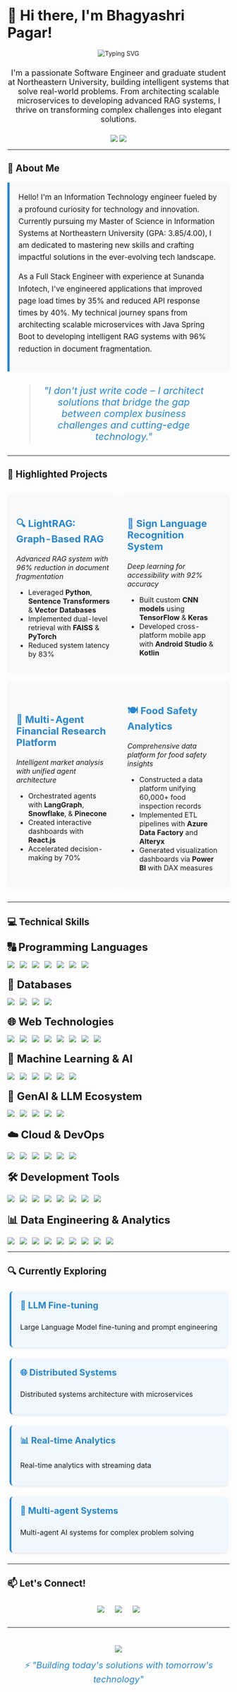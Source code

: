 # <span style="font-size: 32px;">👋 Hi there, I'm Bhagyashri Pagar!</span>

<div align="center">
  <img src="https://readme-typing-svg.herokuapp.com?font=Montserrat&weight=600&size=28&pause=1000&color=2986cc&width=600&lines=Full+Stack+Developer;AI+and+ML+Enthusiast;Cloud+and+DevOps+Engineer;Data+Science+Practitioner" alt="Typing SVG" />
</div>

<p align="center" style="font-size: 18px; margin: 25px 0;">
I'm a passionate Software Engineer and graduate student at Northeastern University, building intelligent systems that solve real-world problems. From architecting scalable microservices to developing advanced RAG systems, I thrive on transforming complex challenges into elegant solutions.
</p>

<div align="center">
  <img src="https://img.shields.io/badge/MS_Information_Systems-Northeastern_University-0099ff?style=for-the-badge"/>
  <img src="https://img.shields.io/badge/GPA-3.85/4.00-00cc66?style=for-the-badge"/>
</div>

---

## 🚀 About Me

<div style="background: #f9f9f9; border-left: 5px solid #2986cc; padding: 20px; margin: 20px 0; font-size: 17px; line-height: 1.6;">
Hello! I'm an Information Technology engineer fueled by a profound curiosity for technology and innovation. Currently pursuing my Master of Science in Information Systems at Northeastern University (GPA: 3.85/4.00), I am dedicated to mastering new skills and crafting impactful solutions in the ever-evolving tech landscape.

As a Full Stack Engineer with experience at Sunanda Infotech, I've engineered applications that improved page load times by 35% and reduced API response times by 40%. My technical journey spans from architecting scalable microservices with Java Spring Boot to developing intelligent RAG systems with 96% reduction in document fragmentation.
</div>

<blockquote align="center" style="font-size: 22px; font-style: italic; color: #2986cc; margin: 30px 50px;">
  <p>"I don't just write code – I architect solutions that bridge the gap between complex business challenges and cutting-edge technology."</p>
</blockquote>

---

## 🌟 Highlighted Projects

<table style="width: 100%; border-collapse: separate; border-spacing: 0 15px;">
  <tr>
    <td width="50%" style="background: #f8f9fa; border-radius: 10px; padding: 20px;">
      <h3 style="font-size: 22px; color: #2986cc;">🔍 LightRAG: Graph-Based RAG</h3>
      <p style="font-size: 16px;"><i>Advanced RAG system with 96% reduction in document fragmentation</i></p>
      <ul style="font-size: 16px;">
        <li>Leveraged <b>Python</b>, <b>Sentence Transformers</b> & <b>Vector Databases</b></li>
        <li>Implemented dual-level retrieval with <b>FAISS</b> & <b>PyTorch</b></li>
        <li>Reduced system latency by 83%</li>
      </ul>
    </td>
    <td width="50%" style="background: #f8f9fa; border-radius: 10px; padding: 20px;">
      <h3 style="font-size: 22px; color: #2986cc;">👐 Sign Language Recognition System</h3>
      <p style="font-size: 16px;"><i>Deep learning for accessibility with 92% accuracy</i></p>
      <ul style="font-size: 16px;">
        <li>Built custom <b>CNN models</b> using <b>TensorFlow</b> & <b>Keras</b></li>
        <li>Developed cross-platform mobile app with <b>Android Studio</b> & <b>Kotlin</b></li>
      </ul>
    </td>
  </tr>
  <tr>
    <td width="50%" style="background: #f8f9fa; border-radius: 10px; padding: 20px;">
      <h3 style="font-size: 22px; color: #2986cc;">💼 Multi-Agent Financial Research Platform</h3>
      <p style="font-size: 16px;"><i>Intelligent market analysis with unified agent architecture</i></p>
      <ul style="font-size: 16px;">
        <li>Orchestrated agents with <b>LangGraph</b>, <b>Snowflake</b>, & <b>Pinecone</b></li>
        <li>Created interactive dashboards with <b>React.js</b></li>
        <li>Accelerated decision-making by 70%</li>
      </ul>
    </td>
    <td width="50%" style="background: #f8f9fa; border-radius: 10px; padding: 20px;">
      <h3 style="font-size: 22px; color: #2986cc;">🍽️ Food Safety Analytics</h3>
      <p style="font-size: 16px;"><i>Comprehensive data platform for food safety insights</i></p>
      <ul style="font-size: 16px;">
        <li>Constructed a data platform unifying 60,000+ food inspection records</li>
        <li>Implemented ETL pipelines with <b>Azure Data Factory</b> and <b>Alteryx</b></li>
        <li>Generated visualization dashboards via <b>Power BI</b> with DAX measures</li>
      </ul>
    </td>
  </tr>
</table>

---

## 💻 Technical Skills

<div class="skills-container" style="margin-top: 20px;">

### <span style="font-size: 24px;">🔠 Programming Languages</span>

<div style="display: flex; flex-wrap: wrap; gap: 12px; margin: 16px 0;">
  <img src="https://img.shields.io/badge/Java-%23ED8B00?style=for-the-badge&logo=openjdk&logoColor=white"/>
  <img src="https://img.shields.io/badge/Python-%233776AB?style=for-the-badge&logo=python&logoColor=white"/>
  <img src="https://img.shields.io/badge/C++-%2300599C?style=for-the-badge&logo=c%2B%2B&logoColor=white"/>
  <img src="https://img.shields.io/badge/C%23-%23239120?style=for-the-badge&logo=csharp&logoColor=white"/>
  <img src="https://img.shields.io/badge/Kotlin-%237F52FF?style=for-the-badge&logo=kotlin&logoColor=white"/>
  <img src="https://img.shields.io/badge/JavaScript-%23F7DF1E?style=for-the-badge&logo=javascript&logoColor=black"/>
  <img src="https://img.shields.io/badge/R-%23276DC3?style=for-the-badge&logo=r&logoColor=white"/>
</div>

### <span style="font-size: 24px;">💾 Databases</span>

<div style="display: flex; flex-wrap: wrap; gap: 12px; margin: 16px 0;">
  <img src="https://img.shields.io/badge/MySQL-%234479A1?style=for-the-badge&logo=mysql&logoColor=white"/>
  <img src="https://img.shields.io/badge/MongoDB-%2347A248?style=for-the-badge&logo=mongodb&logoColor=white"/>
  <img src="https://img.shields.io/badge/Snowflake-%2329B5E8?style=for-the-badge&logo=snowflake&logoColor=white"/>
  <img src="https://img.shields.io/badge/Oracle-%23F80000?style=for-the-badge&logo=oracle&logoColor=white"/>
</div>

### <span style="font-size: 24px;">🌐 Web Technologies</span>

<div style="display: flex; flex-wrap: wrap; gap: 12px; margin: 16px 0;">
  <img src="https://img.shields.io/badge/React-%2361DAFB?style=for-the-badge&logo=react&logoColor=black"/>
  <img src="https://img.shields.io/badge/Node.js-%23339933?style=for-the-badge&logo=node.js&logoColor=white"/>
  <img src="https://img.shields.io/badge/Express-%23000000?style=for-the-badge&logo=express&logoColor=white"/>
  <img src="https://img.shields.io/badge/Spring_Boot-%236DB33F?style=for-the-badge&logo=spring-boot&logoColor=white"/>
  <img src="https://img.shields.io/badge/HTML5-%23E34F26?style=for-the-badge&logo=html5&logoColor=white"/>
  <img src="https://img.shields.io/badge/CSS3-%231572B6?style=for-the-badge&logo=css3&logoColor=white"/>
  <img src="https://img.shields.io/badge/Redux-%23593D88?style=for-the-badge&logo=redux&logoColor=white"/>
  <img src="https://img.shields.io/badge/FastAPI-%23009688?style=for-the-badge&logo=fastapi&logoColor=white"/>
</div>

### <span style="font-size: 24px;">🤖 Machine Learning & AI</span>

<div style="display: flex; flex-wrap: wrap; gap: 12px; margin: 16px 0;">
  <img src="https://img.shields.io/badge/TensorFlow-%23FF6F00?style=for-the-badge&logo=tensorflow&logoColor=white"/>
  <img src="https://img.shields.io/badge/PyTorch-%23EE4C2C?style=for-the-badge&logo=pytorch&logoColor=white"/>
  <img src="https://img.shields.io/badge/Keras-%23D00000?style=for-the-badge&logo=keras&logoColor=white"/>
  <img src="https://img.shields.io/badge/ScikitLearn-%23F7931E?style=for-the-badge&logo=scikit-learn&logoColor=white"/>
  <img src="https://img.shields.io/badge/OpenCV-%235C3EE8?style=for-the-badge&logo=opencv&logoColor=white"/>
  <img src="https://img.shields.io/badge/NLTK-%233776AB?style=for-the-badge&logo=python&logoColor=white"/>
</div>

### <span style="font-size: 24px;">🧠 GenAI & LLM Ecosystem</span>

<div style="display: flex; flex-wrap: wrap; gap: 12px; margin: 16px 0;">
  <img src="https://img.shields.io/badge/LangChain-%23000000?style=for-the-badge&logo=chainlink&logoColor=white"/>
  <img src="https://img.shields.io/badge/RAG_Pipelines-%235600FF?style=for-the-badge&logo=openai&logoColor=white"/>
  <img src="https://img.shields.io/badge/LangGraph-%237B2CBF?style=for-the-badge&logo=graphql&logoColor=white"/>
  <img src="https://img.shields.io/badge/CrewAI-%230096FF?style=for-the-badge&logo=openai&logoColor=white"/>
  <img src="https://img.shields.io/badge/Pinecone-%23000000?style=for-the-badge&logo=pinecone&logoColor=white"/>
</div>

### <span style="font-size: 24px;">☁️ Cloud & DevOps</span>

<div style="display: flex; flex-wrap: wrap; gap: 12px; margin: 16px 0;">
  <img src="https://img.shields.io/badge/AWS-%23232F3E?style=for-the-badge&logo=amazon-aws&logoColor=white"/>
  <img src="https://img.shields.io/badge/Azure-%230078D4?style=for-the-badge&logo=microsoft-azure&logoColor=white"/>
  <img src="https://img.shields.io/badge/GCP-%234285F4?style=for-the-badge&logo=google-cloud&logoColor=white"/>
  <img src="https://img.shields.io/badge/Docker-%232496ED?style=for-the-badge&logo=docker&logoColor=white"/>
  <img src="https://img.shields.io/badge/Kubernetes-%23326CE5?style=for-the-badge&logo=kubernetes&logoColor=white"/>
  <img src="https://img.shields.io/badge/CI/CD-%23F05032?style=for-the-badge&logo=git&logoColor=white"/>
</div>

### <span style="font-size: 24px;">🛠️ Development Tools</span>

<div style="display: flex; flex-wrap: wrap; gap: 12px; margin: 16px 0;">
  <img src="https://img.shields.io/badge/Git-%23F05032?style=for-the-badge&logo=git&logoColor=white"/>
  <img src="https://img.shields.io/badge/Jupyter-%23F37626?style=for-the-badge&logo=jupyter&logoColor=white"/>
  <img src="https://img.shields.io/badge/VS_Code-%23007ACC?style=for-the-badge&logo=visual-studio-code&logoColor=white"/>
  <img src="https://img.shields.io/badge/Eclipse-%232C2255?style=for-the-badge&logo=eclipse&logoColor=white"/>
  <img src="https://img.shields.io/badge/NetBeans-%231B6AC6?style=for-the-badge&logo=apache-netbeans-ide&logoColor=white"/>
  <img src="https://img.shields.io/badge/Android_Studio-%233DDC84?style=for-the-badge&logo=android-studio&logoColor=white"/>
  <img src="https://img.shields.io/badge/Figma-%23F24E1E?style=for-the-badge&logo=figma&logoColor=white"/>
  <img src="https://img.shields.io/badge/DBeaver-%235A507E?style=for-the-badge&logo=dbeaver&logoColor=white"/>
</div>

### <span style="font-size: 24px;">📊 Data Engineering & Analytics</span>

<div style="display: flex; flex-wrap: wrap; gap: 12px; margin: 16px 0;">
  <img src="https://img.shields.io/badge/Airflow-%23017CEE?style=for-the-badge&logo=apache-airflow&logoColor=white"/>
  <img src="https://img.shields.io/badge/Kafka-%23231F20?style=for-the-badge&logo=apache-kafka&logoColor=white"/>
  <img src="https://img.shields.io/badge/Alteryx-%231F7244?style=for-the-badge&logo=alteryx&logoColor=white"/>
  <img src="https://img.shields.io/badge/Talend-%23FF6D70?style=for-the-badge&logo=talend&logoColor=white"/>
  <img src="https://img.shields.io/badge/DataBricks-%23FF3621?style=for-the-badge&logo=databricks&logoColor=white"/>
  <img src="https://img.shields.io/badge/Power_BI-%23F2C811?style=for-the-badge&logo=powerbi&logoColor=black"/>
  <img src="https://img.shields.io/badge/Tableau-%23E97627?style=for-the-badge&logo=tableau&logoColor=white"/>
  <img src="https://img.shields.io/badge/SPSS-%23052FAD?style=for-the-badge&logo=ibm&logoColor=white"/>
  <img src="https://img.shields.io/badge/Excel-%23217346?style=for-the-badge&logo=microsoft-excel&logoColor=white"/>
</div>

</div>

---

## 🔍 Currently Exploring

<div style="display: flex; gap: 15px; flex-wrap: wrap; margin: 20px 0;">
  <div style="flex: 1; min-width: 200px; background-color: #f0f7ff; padding: 20px; border-radius: 8px; margin: 5px; border-left: 4px solid #2986cc; box-shadow: 0 2px 5px rgba(0,0,0,0.1);">
    <h4 style="font-size: 20px; margin-top: 0; color: #2986cc;">🧠 LLM Fine-tuning</h4>
    <p style="font-size: 16px;">Large Language Model fine-tuning and prompt engineering</p>
  </div>
  <div style="flex: 1; min-width: 200px; background-color: #f0f7ff; padding: 20px; border-radius: 8px; margin: 5px; border-left: 4px solid #2986cc; box-shadow: 0 2px 5px rgba(0,0,0,0.1);">
    <h4 style="font-size: 20px; margin-top: 0; color: #2986cc;">🌐 Distributed Systems</h4>
    <p style="font-size: 16px;">Distributed systems architecture with microservices</p>
  </div>
  <div style="flex: 1; min-width: 200px; background-color: #f0f7ff; padding: 20px; border-radius: 8px; margin: 5px; border-left: 4px solid #2986cc; box-shadow: 0 2px 5px rgba(0,0,0,0.1);">
    <h4 style="font-size: 20px; margin-top: 0; color: #2986cc;">📊 Real-time Analytics</h4>
    <p style="font-size: 16px;">Real-time analytics with streaming data</p>
  </div>
  <div style="flex: 1; min-width: 200px; background-color: #f0f7ff; padding: 20px; border-radius: 8px; margin: 5px; border-left: 4px solid #2986cc; box-shadow: 0 2px 5px rgba(0,0,0,0.1);">
    <h4 style="font-size: 20px; margin-top: 0; color: #2986cc;">🤝 Multi-agent Systems</h4>
    <p style="font-size: 16px;">Multi-agent AI systems for complex problem solving</p>
  </div>
</div>

---

## 📫 Let's Connect!

<div align="center" style="margin: 30px 0;">
  
<a href="https://linkedin.com/in/bhagyashri-pagar" style="text-decoration: none; margin: 0 10px;">
  <img src="https://img.shields.io/badge/LinkedIn-Connect-0077B5?style=for-the-badge&logo=linkedin&logoColor=white"/>
</a>
<a href="mailto:pagar.b@northeastern.edu" style="text-decoration: none; margin: 0 10px;">
  <img src="https://img.shields.io/badge/Email-Contact-D14836?style=for-the-badge&logo=gmail&logoColor=white"/>
</a>
<a href="https://github.com/Pagar-Bhagyashri" style="text-decoration: none; margin: 0 10px;">
  <img src="https://img.shields.io/badge/GitHub-Follow-100000?style=for-the-badge&logo=github&logoColor=white"/>
</a>
  
</div>

---

<div align="center" style="margin-top: 40px;">
  <img src="https://img.shields.io/badge/Thanks_for_visiting!-ff69b4?style=for-the-badge&logo=github&logoColor=white"/>
  <br>
  <p style="font-size: 20px; font-style: italic; color: #2986cc; margin-top: 15px;">⚡ "Building today's solutions with tomorrow's technology"</p>
</div>
